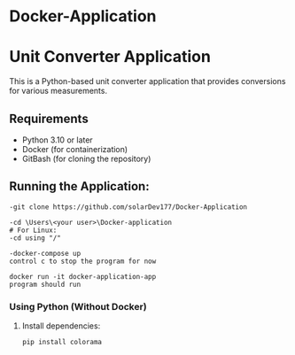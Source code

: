 # Docker-Application
# Unit Converter Application

This is a Python-based unit converter application that provides conversions for various measurements.

## Requirements
- Python 3.10 or later
- Docker (for containerization)
- GitBash (for cloning the repository)

## Running the Application:

    -git clone https://github.com/solarDev177/Docker-Application

    -cd \Users\<your user>\Docker-application
    # For Linux: 
    -cd using "/"

    -docker-compose up
    control c to stop the program for now

    docker run -it docker-application-app
    program should run

### Using Python (Without Docker)
1. Install dependencies:
   ```bash
   pip install colorama
